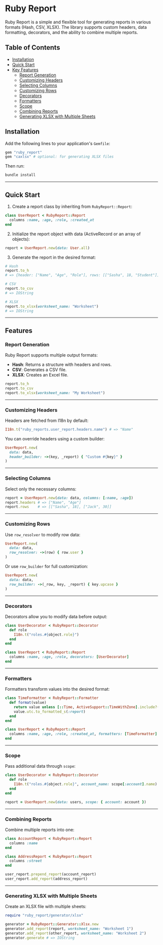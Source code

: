 # Ruby Report

Ruby Report is a simple and flexible tool for generating reports in various formats (Hash, CSV, XLSX). The library supports custom headers, data formatting, decorators, and the ability to combine multiple reports.

## Table of Contents

- [Installation](#installation)
- [Quick Start](#quick-start)
- [Key Features](#key-features)
  - [Report Generation](#report-generation)
  - [Customizing Headers](#customizing-headers)
  - [Selecting Columns](#selecting-columns)
  - [Customizing Rows](#customizing-rows)
  - [Decorators](#decorators)
  - [Formatters](#formatters)
  - [Scope](#scope)
  - [Combining Reports](#combining-reports)
  - [Generating XLSX with Multiple Sheets](#generating-xlsx-with-multiple-sheets)

## Installation

Add the following lines to your application's `Gemfile`:

```ruby
gem "ruby_report"
gem "caxlsx" # optional: for generating XLSX files
```

Then run:

```sh
bundle install
```

---

## Quick Start

1. Create a report class by inheriting from `RubyReport::Report`:

```ruby
class UserReport < RubyReport::Report
  columns :name, :age, :role, :created_at
end
```

2. Initialize the report object with data (ActiveRecord or an array of objects):

```ruby
report = UserReport.new(data: User.all)
```

3. Generate the report in the desired format:

```ruby
# Hash
report.to_h 
# => {header: ["Name", "Age", "Role"], rows: [["Sasha", 18, "Student"]]}

# CSV
report.to_csv 
# => IOString

# XLSX
report.to_xlsx(worksheet_name: "Worksheet") 
# => IOString
```

---

## Features

### Report Generation

Ruby Report supports multiple output formats:

- **Hash**: Returns a structure with headers and rows.
- **CSV**: Generates a CSV file.
- **XLSX**: Creates an Excel file.

```ruby
report.to_h
report.to_csv
report.to_xlsx(worksheet_name: "My Worksheet")
```

---

### Customizing Headers

Headers are fetched from I18n by default:

```ruby
I18n.t("ruby_reports.user_report.headers.name") # => "Name"
```

You can override headers using a custom builder:

```ruby
UserReport.new(
  data: data,
  header_builder: ->(key, _report) { "Custom #{key}" }
)
```

---

### Selecting Columns

Select only the necessary columns:

```ruby
report = UserReport.new(data: data, columns: [:name, :age])
report.headers # => ["Name", "Age"]
report.rows    # => [["Sasha", 18], ["Jack", 30]]
```

---

### Customizing Rows

Use `row_resolver` to modify row data:

```ruby
UserReport.new(
  data: data,
  row_resolver: ->(row) { row.user }
)
```

Or use `row_builder` for full customization:

```ruby
UserReport.new(
  data: data,
  row_builder: ->(_row, key, _report) { key.upcase }
)
```

---

### Decorators

Decorators allow you to modify data before output:

```ruby
class UserDecorator < RubyReport::Decorator
  def role
    I18n.t("roles.#{object.role}")
  end
end

class UserReport < RubyReport::Report
  columns :name, :age, :role, decorators: [UserDecorator]
end
```

---

### Formatters

Formatters transform values into the desired format:

```ruby
class TimeFormatter < RubyReport::Formatter
  def format(value)
    return value unless [::Time, ActiveSupport::TimeWithZone].include?(value.class)
    value.utc.to_formatted_s(:report)
  end
end

class UserReport < RubyReport::Report
  columns :name, :age, :role, :created_at, formatters: [TimeFormatter]
end
```

---

### Scope

Pass additional data through `scope`:

```ruby
class UserDecorator < RubyReport::Decorator
  def role
    I18n.t("roles.#{object.role}", account_name: scope[:account].name)
  end
end

report = UserReport.new(data: users, scope: { account: account })
```

---

### Combining Reports

Combine multiple reports into one:

```ruby
class AccountReport < RubyReport::Report
  columns :name
end

class AddressReport < RubyReport::Report
  columns :street
end

user_report.prepend_report(account_report)
user_report.add_report(address_report)
```

---

### Generating XLSX with Multiple Sheets

Create an XLSX file with multiple sheets:

```ruby
require "ruby_report/generator/xlsx"

generator = RubyReport::Generator::Xlsx.new
generator.add_report(report, worksheet_name: "Worksheet 1")
generator.add_report(other_report, worksheet_name: "Worksheet 2")
generator.generate # => IOString
```

